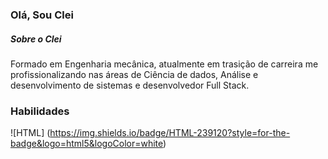 ### Olá, Sou Clei

##### Sobre o Clei 

Formado em Engenharia mecânica, atualmente em trasição de carreira me profissionalizando nas áreas de Ciência de dados, Análise e desenvolvimento de sistemas e desenvolvedor Full Stack.

### Habilidades

![HTML] (https://img.shields.io/badge/HTML-239120?style=for-the-badge&logo=html5&logoColor=white)

